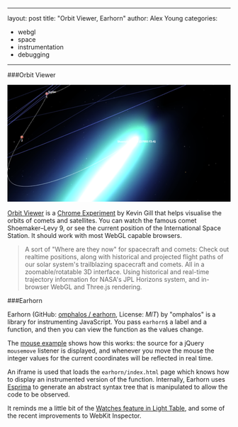 
---
layout: post
title: "Orbit Viewer, Earhorn"
author: Alex Young
categories:
- webgl
- space
- instrumentation
- debugging
---

###Orbit Viewer

![Orbit Viewer](/images/posts/orbitviewer.png)

[Orbit Viewer](http://orbits.wthr.us/) is a [Chrome Experiment](http://www.chromeexperiments.com/detail/orbit-viewer/?f=webgl) by Kevin Gill that helps visualise the orbits of comets and satellites.  You can watch the famous comet Shoemaker–Levy 9, or see the current position of the International Space Station.  It should work with most WebGL capable browsers.

> A sort of "Where are they now" for spacecraft and comets: Check out realtime positions, along with historical and projected flight paths of our solar system's trailblazing spacecraft and comets. All in a zoomable/rotatable 3D interface. Using historical and real-time trajectory information for NASA's JPL Horizons system, and in-browser WebGL and Three.js rendering.

###Earhorn

Earhorn (GitHub: [omphalos / earhorn](https://github.com/omphalos/earhorn), License: _MIT_) by "omphalos" is a library for instrumenting JavaScript.  You pass `earhorn$` a label and a function, and then you can view the function as the values change.

The [mouse example](http://omphalos.github.io/earhorn/index.html#/iframe=examples/mouse.html) shows how this works: the source for a jQuery `mousemove` listener is displayed, and whenever you move the mouse the integer values for the current coordinates will be reflected in real time.

An iframe is used that loads the `earhorn/index.html` page which knows how to display an instrumented version of the function.  Internally, Earhorn uses [Esprima](http://esprima.org/) to generate an abstract syntax tree that is manipulated to allow the code to be observed.

It reminds me a little bit of the [Watches feature in Light Table](http://www.chris-granger.com/2013/08/22/light-table-050/), and some of the recent improvements to WebKit Inspector.
